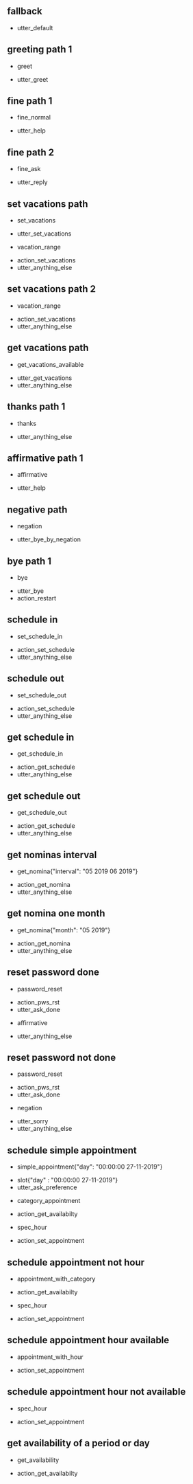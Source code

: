 ## fallback
- utter_default

## greeting path 1
* greet
- utter_greet

## fine path 1
* fine_normal
- utter_help

## fine path 2
* fine_ask
- utter_reply

## set vacations path
* set_vacations
- utter_set_vacations
* vacation_range
- action_set_vacations
- utter_anything_else

## set vacations path 2
* vacation_range
- action_set_vacations
- utter_anything_else

## get vacations path
* get_vacations_available
- utter_get_vacations
- utter_anything_else

## thanks path 1
* thanks
- utter_anything_else

## affirmative path 1
* affirmative
- utter_help

## negative path
* negation
- utter_bye_by_negation

## bye path 1
* bye
- utter_bye
- action_restart

## schedule  in 
* set_schedule_in
- action_set_schedule
- utter_anything_else

## schedule  out 
* set_schedule_out
- action_set_schedule
- utter_anything_else

## get schedule in
* get_schedule_in
- action_get_schedule
- utter_anything_else

## get schedule out
* get_schedule_out
- action_get_schedule
- utter_anything_else

## get nominas interval
* get_nomina{"interval": "05 2019 06 2019"}
- action_get_nomina
- utter_anything_else

## get nomina one month
* get_nomina{"month": "05 2019"}
- action_get_nomina
- utter_anything_else

## reset password done
* password_reset
- action_pws_rst
- utter_ask_done
* affirmative
- utter_anything_else

## reset password not done
* password_reset
- action_pws_rst
- utter_ask_done
* negation
- utter_sorry
- utter_anything_else

## schedule simple appointment
* simple_appointment{"day": "00:00:00 27-11-2019"}
- slot{"day" : "00:00:00 27-11-2019"}
- utter_ask_preference
* category_appointment
- action_get_availabilty
* spec_hour
- action_set_appointment

## schedule appointment not hour
* appointment_with_category
- action_get_availabilty
* spec_hour
- action_set_appointment

## schedule appointment hour available
* appointment_with_hour
- action_set_appointment

## schedule appointment hour not available
* spec_hour
- action_set_appointment

## get availability of a period or day
* get_availability
- action_get_availabilty


